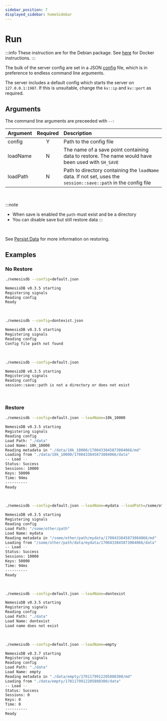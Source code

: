 ```yaml
---
sidebar_position: 7
displayed_sidebar: homeSidebar
---
```


# Run

:::info
These instruction are for the Debian package. See [here](/category/docker) for Docker instructions.
:::

The bulk of the server config are set in a JSON [config](./config) file, which is in preference to endless command line arguments.

The server includes a default config which starts the server on `127.0.0.1:1987`. If this is unsuitable, change the `kv::ip` and `kv::port` as required.


## Arguments

The command line arguments are preceeded with `--`:

|Argument|Required|Description|
|:---|:---:|:---|
|config|Y|Path to the config file|
|loadName|N|The name of a save point containing data to restore. The name would have been used with `SH_SAVE`|
|loadPath|N|Path to directory containing the `loadName` data. If not set, uses the `session::save::path` in the config file|

<br/>

:::note
- When save is enabled the `path` must exist and be a directory
- You can disable save but still restore data
:::


<br/>

See [Persist Data](./persist) for more information on restoring.


## Examples

### No Restore
```bash title="Successful start"
./nemesisdb --config=default.json

NemesisDB v0.3.5 starting
Registering signals
Reading config
Ready
```

<br/>

```bash title="Can't find config file"
./nemesisdb --config=dontexist.json

NemesisDB v0.3.5 starting
Registering signals
Reading config
Config file path not found
```

<br/>


```bash title="Save enabled but path does not exist"
./nemesisdb --config=default.json

NemesisDB v0.3.5 starting
Registering signals
Reading config
session::save::path is not a directory or does not exist
```


<br/>

### Restore

```bash title="Start and restore, using path in config"
./nemesisdb --config=default.json --loadName=10k_10000

NemesisDB v0.3.5 starting
Registering signals
Reading config
Load Path: "./data"
Load Name: 10k_10000
Reading metadata in "./data/10k_10000/1700433845873084066/md"
Loading from "./data/10k_10000/1700433845873084066/data"
-- Load --
Status: Success
Sessions: 10000
Keys: 50000
Time: 94ms
----------
Ready
```

<br/>

```bash title="Start and restore with alternative path"
./nemesisdb --config=default.json --loadName=mydata --loadPath=/some/other/path

NemesisDB v0.3.5 starting
Registering signals
Reading config
Load Path: "/some/other/path"
Load Name: mydata
Reading metadata in "/some/other/path/mydata/1700433845873084066/md"
Loading from "/some/other/path/data/mydata/1700433845873084066/data"
-- Load --
Status: Success
Sessions: 10000
Keys: 50000
Time: 94ms
----------
Ready
```

<br/>


```bash title="Load name does not exist"
./nemesisdb --config=default.json --loadName=dontexist

NemesisDB v0.3.5 starting
Registering signals
Reading config
Load Path: "./data"
Load Name: dontexist
Load name does not exist
```

<br/>


```bash title="Load name exists but contains no data (not an error)"
./nemesisdb --config=default.json --loadName=empty

NemesisDB v0.3.7 starting
Registering signals
Reading config
Load Path: "./data"
Load Name: empty
Reading metadata in "./data/empty/1701179912205808300/md"
Loading from "./data/empty/1701179912205808300/data"
-- Load --
Status: Success 
Sessions: 0
Keys: 0
Time: 0
----------
Ready
```

